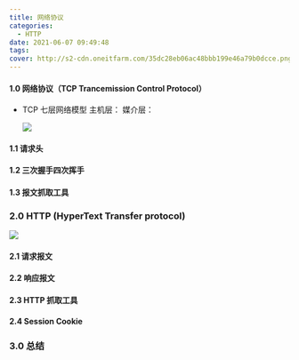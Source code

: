 ```yaml
---
title: 网络协议
categories:
  - HTTP
date: 2021-06-07 09:49:48
tags:
cover: http://s2-cdn.oneitfarm.com/35dc28eb06ac48bbb199e46a79b0dcce.png
---
```

<!-- toc -->
#### 1.0 网络协议（TCP Trancemission Control Protocol）

- TCP 七层网络模型
  主机层：
  媒介层：

  ![](http://s2-cdn.oneitfarm.com/767fb54c00ef41d1b15f28a8c33f3d16.png)

#### 1.1 请求头

#### 1.2 三次握手四次挥手

#### 1.3 报文抓取工具

### 2.0 HTTP (HyperText Transfer protocol)

![](//s2-cdn.oneitfarm.com/205566ffbffc4786af2443e348192532.png)

#### 2.1 请求报文

#### 2.2 响应报文

#### 2.3 HTTP 抓取工具

#### 2.4 Session Cookie

### 3.0 总结

